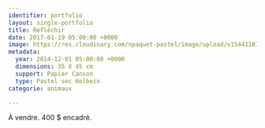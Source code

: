 ```yaml
---
identifier: portfolio
layout: single-portfolio
title: Réfléchir
date: 2017-01-19 05:00:00 +0000
image: https://res.cloudinary.com/npaquet-pastel/image/upload/v1544118777/R%C3%A9fl%C3%A9chir-pastel-35-X-45-cm-2014.jpg
metadata:
  year: 2014-12-01 05:00:00 +0000
  dimensions: 35 X 45 cm
  support: Papier Canson
  type: Pastel sec Holbein
categorie: animaux

---
```

À vendre. 400 $ encadré.
